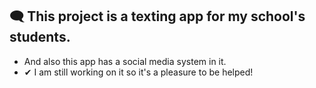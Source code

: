 ## 🗨 This project is a texting app for my school's students.
- And also this app has a social media system in it.
- ✔ I am still working on it so it's a pleasure to be helped!